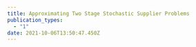 ```yaml
---
title: Approximating Two Stage Stochastic Supplier Problems
publication_types:
  - "1"
date: 2021-10-06T13:50:47.450Z
---
```

